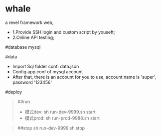 # whale
a revel framework web,
+ 1.Provide SSH login and custom script by youseft;
+ 2.Online API testing; 

#database
mysql

#data
+ Import Sql folder conf: data.json
+ Config app.conf of mysql account
+ After that, there is an account for you to use,  account name is 'super', password '123456'

#deploy
> ##run
> + 模式dev:   sh run-dev-9999.sh start 
> + 模式prod:  sh run-prod-9988.sh start

> ##stop
> sh run-dev-9999.sh stop
